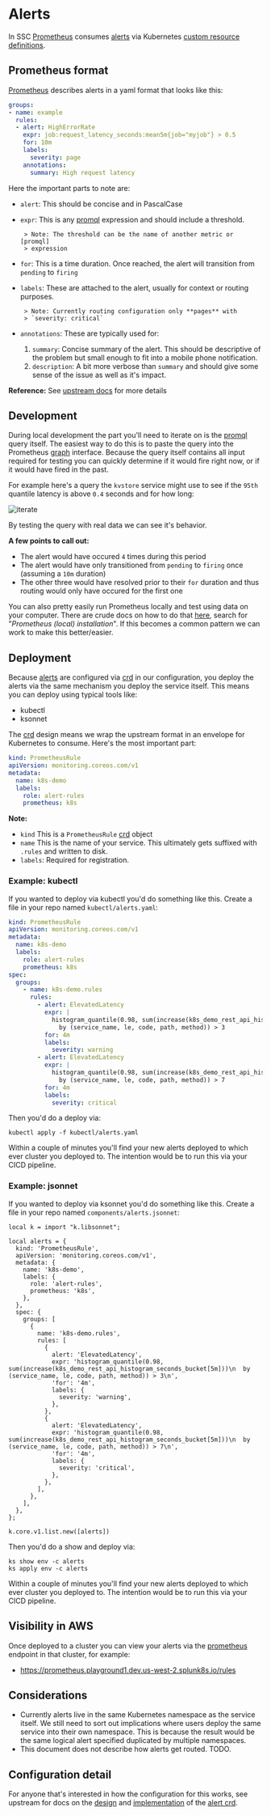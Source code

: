 # Alerts

In SSC [Prometheus][prometheus] consumes [alerts] via Kubernetes
[custom resource definitions][crd].

## Prometheus format

[Prometheus][prometheus] describes alerts in a yaml format that looks
like this:

```yaml
groups:
- name: example
  rules:
  - alert: HighErrorRate
    expr: job:request_latency_seconds:mean5m{job="myjob"} > 0.5
    for: 10m
    labels:
      severity: page
    annotations:
      summary: High request latency
```

Here the important parts to note are:

- `alert`: This should be concise and in PascalCase
- `expr`: This is any [promql] expression and should include a
  threshold.

       > Note: The threshold can be the name of another metric or [promql]
       > expression
- `for`: This is a time duration. Once reached, the alert will
  transition from `pending` to `firing`
- `labels`: These are attached to the alert, usually for context or
  routing purposes.

       > Note: Currently routing configuration only **pages** with
       > `severity: critical`
- `annotations`: These are typically used for:
    1. `summary`: Concise summary of the alert. This should be
       descriptive of the problem but small enough to fit into a
       mobile phone notification.
    1. `description`: A bit more verbose than `summary` and should
       give some sense of the issue as well as it's impact.

**Reference:** See [upstream docs][alerts] for more details

## Development

During local development the part you'll need to iterate on is the
[promql] query itself. The easiest way to do this is to paste the
query into the Prometheus [graph] interface. Because the query itself
contains all input required for testing you can quickly determine if
it would fire right now, or if it would have fired in the past.

For example here's a query the `kvstore` service might use to see if
the `95th` quantile latency is above `0.4` seconds and for how long:

![iterate](iterate.png)

By testing the query with real data we can see it's behavior.

**A few points to call out:**

- The alert would have occured `4` times during this period
- The alert would have only transitioned from `pending` to `firing`
  once (assuming a `10m` duration)
- The other three would have resolved prior to their `for` duration
  and thus routing would only have occured for the first one

You can also pretty easily run Prometheus locally and test using data
on your computer. There are crude docs on how to do that
[here](https://git.splunk.com/projects/KUB/repos/k8s-demo/browse/static/index.md),
search for "*Prometheus (local) installation*". If this becomes a common
pattern we can work to make this better/easier.

## Deployment

Because [alerts] are configured via [crd] in our configuration, you
deploy the alerts via the same mechanism you deploy the service
itself. This means you can deploy using typical tools like:

- kubectl
- ksonnet

The [crd] design means we wrap the upstream format in an envelope for
Kubernetes to consume. Here's the most important part:

```yaml
kind: PrometheusRule
apiVersion: monitoring.coreos.com/v1
metadata:
  name: k8s-demo
  labels:
    role: alert-rules
    prometheus: k8s
```

**Note:**

- `kind` This is a `PrometheusRule` [crd] object
- `name` This is the name of your service. This ultimately gets
  suffixed with `.rules` and written to disk.
- `labels`: Required for registration.

### Example: kubectl

If you wanted to deploy via kubectl you'd do something like this.
Create a file in your repo named `kubectl/alerts.yaml`:

```yaml
kind: PrometheusRule
apiVersion: monitoring.coreos.com/v1
metadata:
  name: k8s-demo
  labels:
    role: alert-rules
    prometheus: k8s
spec:
  groups:
    - name: k8s-demo.rules
      rules:
        - alert: ElevatedLatency
          expr: |
            histogram_quantile(0.98, sum(increase(k8s_demo_rest_api_histogram_seconds_bucket[5m]))
              by (service_name, le, code, path, method)) > 3
          for: 4m
          labels:
            severity: warning
        - alert: ElevatedLatency
          expr: |
            histogram_quantile(0.98, sum(increase(k8s_demo_rest_api_histogram_seconds_bucket[5m]))
              by (service_name, le, code, path, method)) > 7
          for: 4m
          labels:
            severity: critical
```

Then you'd do a deploy via:

```
kubectl apply -f kubectl/alerts.yaml
```

Within a couple of minutes you'll find your new alerts deployed to
which ever cluster you deployed to. The intention would be to run this
via your CICD pipeline.

### Example: jsonnet

If you wanted to deploy via ksonnet you'd do something like this.
Create a file in your repo named `components/alerts.jsonnet`:

```
local k = import "k.libsonnet";

local alerts = {
  kind: 'PrometheusRule',
  apiVersion: 'monitoring.coreos.com/v1',
  metadata: {
    name: 'k8s-demo',
    labels: {
      role: 'alert-rules',
      prometheus: 'k8s',
    },
  },
  spec: {
    groups: [
      {
        name: 'k8s-demo.rules',
        rules: [
          {
            alert: 'ElevatedLatency',
            expr: 'histogram_quantile(0.98, sum(increase(k8s_demo_rest_api_histogram_seconds_bucket[5m]))\n  by (service_name, le, code, path, method)) > 3\n',
            'for': '4m',
            labels: {
              severity: 'warning',
            },
          },
          {
            alert: 'ElevatedLatency',
            expr: 'histogram_quantile(0.98, sum(increase(k8s_demo_rest_api_histogram_seconds_bucket[5m]))\n  by (service_name, le, code, path, method)) > 7\n',
            'for': '4m',
            labels: {
              severity: 'critical',
            },
          },
        ],
      },
    ],
  },
};

k.core.v1.list.new([alerts])
```

Then you'd do a show and deploy via:

```
ks show env -c alerts
ks apply env -c alerts
```

Within a couple of minutes you'll find your new alerts deployed to
which ever cluster you deployed to. The intention would be to run this
via your CICD pipeline.

## Visibility in AWS

Once deployed to a cluster you can view your alerts via the
[prometheus] endpoint in that cluster, for example:

- https://prometheus.playground1.dev.us-west-2.splunk8s.io/rules

## Considerations

- Currently alerts live in the same Kubernetes namespace as the
  service itself. We still need to sort out implications where users
  deploy the same service into their own namespace. This is because
  the result would be the same logical alert specified duplicated by
  multiple namespaces.
- This document does not describe how alerts get routed. TODO.

## Configuration detail

For anyone that's interested in how the configuration for this works,
see upstream for docs on the [design] and [implementation] of the
[alert crd].


[//]: <> (References)

[alert crd]: example/prometheus-operator-crd/prometheusrule.crd.yaml
[alerts]: https://prometheus.io/docs/prometheus/latest/configuration/alerting_rules/
[crd]: https://kubernetes.io/docs/tasks/access-kubernetes-api/extend-api-custom-resource-definitions/
[design]: https://docs.google.com/document/d/1V5pSP_b3Q7j79-IByr1_p77LRcjGHszkUu0lO09Homs/edit?usp=sharing
[graph]: https://prometheus.playground1.dev.us-west-2.splunk8s.io/graph
[implementation]: https://github.com/coreos/prometheus-operator/pull/1333
[prometheus]: https://prometheus.io/
[prometheus operator]: https://github.com/coreos/prometheus-operator
[promql]: https://prometheus.io/docs/prometheus/latest/querying/basics/
